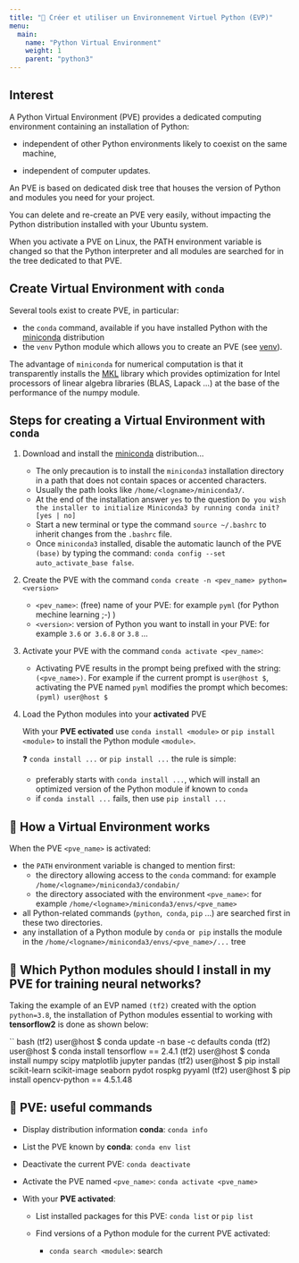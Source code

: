 ```yaml
---
title: "🔨 Créer et utiliser un Environnement Virtuel Python (EVP)"
menu:
  main:
    name: "Python Virtual Environment"
    weight: 1
    parent: "python3"
---
```


## Interest

A Python Virtual Environment (PVE) provides a dedicated computing environment containing an installation of Python:

* independent of other Python environments likely to coexist on the same machine,

* independent of computer updates.

An PVE is based on dedicated disk tree that houses the version of Python and modules you need for your project.

You can delete and re-create an PVE very easily, without impacting the Python distribution installed with your Ubuntu system.

When you activate a PVE on Linux, the PATH environment variable is changed so that the Python interpreter and all modules are searched for in the tree dedicated to that PVE.

## Create Virtual Environment with `conda`

Several tools exist to create PVE, in particular:

* the `conda` command, available if you have installed Python with the [miniconda](https://docs.conda.io/en/latest/miniconda.html) distribution
* the `venv` Python module which allows you to create an PVE (see [venv](https://docs.python.org/3/library/venv.html)).

The advantage of `miniconda` for numerical computation is that it transparently installs the [MKL](https://software.intel.com/content/www/us/en/develop/tools/oneapi/components/onemkl.html) library which provides optimization for Intel processors of linear algebra libraries (BLAS, Lapack ...) at the base of the performance of the numpy module.

## Steps for creating a Virtual Environment with `conda`

1. Download and install the [miniconda](https://docs.conda.io/en/latest/miniconda.html) distribution...

    * The only precaution is to install the `miniconda3` installation directory in a path that does not contain spaces or accented characters.
    * Usually the path looks like `/home/<logname>/miniconda3/`.
    * At the end of the installation answer `yes` to the question `Do you wish the installer to initialize Miniconda3 by running conda init? [yes | no]`
    * Start a new terminal or type the command `source ~/.bashrc` to inherit changes from the `.bashrc` file.
    * Once `miniconda3` installed, disable the automatic launch of the PVE `(base)` by typing the command: `conda config --set auto_activate_base false`.

1. Create the PVE with the command `conda create -n <pev_name> python=<version>`

    * `<pev_name>`: (free) name of your PVE: for example `pyml` (for Python mechine learning ;-) )
    * `<version>`: version of Python you want to install in your PVE: for example `3.6` or` 3.6.8` or `3.8` ...

1. Activate your PVE with the command `conda activate <pev_name>`:

    * Activating PVE results in the prompt being prefixed with the string: `(<pve_name>)`.
    For example if the current prompt is `user@host $`, activating the PVE named `pyml` modifies the prompt which becomes:` (pyml) user@host $ `

1. Load the Python modules into your **activated** PVE

    With your **PVE ectivated** use `conda install <module>` or `pip install <module>` to install the Python module `<module>`.

    ❓ `conda install ...` or `pip install ...` the rule is simple:

    * preferably starts with `conda install ...`, which will install an optimized version of the Python module if known to `conda`
    * if `conda install ...` fails, then use `pip install ...`

## 🔨 How a Virtual Environment works

When the PVE `<pve_name>` is activated:

* the `PATH` environment variable is changed to mention first:
  * the directory allowing access to the `conda` command: for example `/home/<logname>/miniconda3/condabin/`
  * the directory associated with the environment `<pve_name>`: for example `/home/<logname>/miniconda3/envs/<pve_name>`
* all Python-related commands (`python`,` conda`, `pip` ...) are searched first in these two directories.
* any installation of a Python module by `conda` or` pip` installs the module in the `/home/<logname>/miniconda3/envs/<pve_name>/...` tree

## 🔨 Which Python modules should I install in my PVE for training neural networks?

Taking the example of an EVP named `(tf2)` created with the option `python=3.8`, the installation of Python modules essential to working with __tensorflow2__ is done as shown below:

`` bash
(tf2) user@host $ conda update -n base -c defaults conda
(tf2) user@host $ conda install tensorflow == 2.4.1
(tf2) user@host $ conda install numpy scipy matplotlib jupyter pandas
(tf2) user@host $ pip install scikit-learn scikit-image seaborn pydot rospkg pyyaml
(tf2) user@host $ pip install opencv-python == 4.5.1.48 

## 🔨 PVE: useful commands

* Display distribution information **conda**: `conda info`

* List the PVE known by **conda**: `conda env list`

* Deactivate the current PVE: `conda deactivate`

* Activate the PVE named `<pve_name>`: `conda activate <pve_name>`

* With your **PVE activated**:

  * List installed packages for this PVE: `conda list` or `pip list`

  * Find versions of a Python module for the current PVE activated:

    * `conda search <module>`: search 

